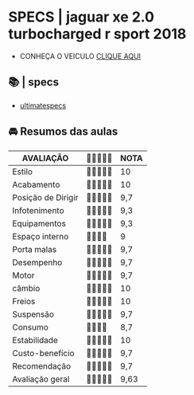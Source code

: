 
# SPECS | jaguar xe 2.0 turbocharged r sport 2018

- CONHEÇA O VEICULO  [CLIQUE AQUI](https://solucoesintegradas.com.br/)

## 📚 | specs
- [ultimatespecs](https://www.ultimatespecs.com/car-specs/Jaguar/70244/Jaguar-XE-20-Diesel-180HP-R-Sport.html)


## 🚘 Resumos  das aulas
| AVALIAÇÃO |🌟🌟🌟🌟🌟| NOTA |
|---------|---------|---------|
|Estilo |🌟🌟🌟🌟🌟| 10
|Acabamento |🌟🌟🌟🌟🌟| 10
|Posição de Dirigir |🌟🌟🌟🌟🌟| 9,7
|Infotenimento |🌟🌟🌟🌟🌟| 9,3
|Equipamentos |🌟🌟🌟🌟🌟| 9,3
|Espaço interno |🌟🌟🌟🌟| 9
|Porta malas |🌟🌟🌟🌟🌟| 9,7
|Desempenho |🌟🌟🌟🌟🌟| 9,7
|Motor |🌟🌟🌟🌟🌟| 9,7
|câmbio|🌟🌟🌟🌟🌟| 10
|Freios |🌟🌟🌟🌟🌟| 10
|Suspensão |🌟🌟🌟🌟🌟| 9,7
|Consumo |🌟🌟🌟🌟| 8,7
|Estabilidade |🌟🌟🌟🌟🌟| 10
|Custo-benefício |🌟🌟🌟🌟🌟| 9,7
|Recomendação|🌟🌟🌟🌟🌟| 9,7
|Avaliação geral |🌟🌟🌟🌟🌟| 9,63
